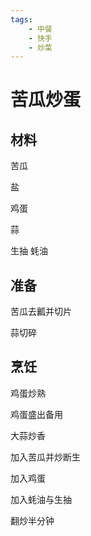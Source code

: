 ```yaml
---
tags:
    - 中餐
    - 快手
    - 炒菜
---
```


# 苦瓜炒蛋

## 材料

苦瓜

盐

鸡蛋

蒜

生抽 蚝油

## 准备

苦瓜去瓤并切片

蒜切碎

## 烹饪

鸡蛋炒熟

鸡蛋盛出备用

大蒜炒香

加入苦瓜并炒断生

加入鸡蛋

加入蚝油与生抽

翻炒半分钟